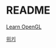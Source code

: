# README

[Learn OpenGL](https://learnopengl.com/)

[위키](https://github.com/JJhuk/LearnOpenGL/wiki)
